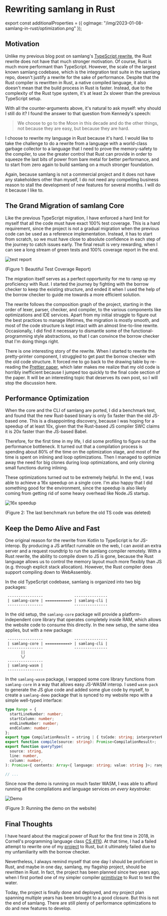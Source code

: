 # Rewriting samlang in Rust

export const additionalProperties = ({ ogImage:
"/img/2023-01-08-samlang-in-rust/optimization.png" });

## Motivation

Unlike my previous blog post on samlang's [TypeScript rewrite](/2020/08/30/samlang-ts-rewrite), the
Rust rewrite does not have that much stronger motivation. Of course, Rust is much more performant
than TypeScript. However, the scale of the largest known samlang codebase, which is the integration
test suite in the samlang repo, doesn't justify a rewrite for the sake of performance. Despite that
the Rust compiler is rewritten in Rust, a native compiled language, it also doesn't mean that the
build process in Rust is faster. Instead, due to the complexity of the Rust type system, it's at
least 2x slower than the previous TypeScript setup.

With all the counter-arguments above, it's natural to ask myself: why should I still do it? I found
the answer to that question from Kennedy's speech:

> We choose to go to the Moon in this decade and do the other things, not because they are easy, but
> because they are hard.

I choose to rewrite my language in Rust because it's hard. I would like to take the challenge to
do a rewrite from a language with a world-class garbage collector to a language that I need to prove
the memory-safety to the compiler, to use the greater control that Rust can provide in order to
squeeze the last bits of power from bare metal for better performance, and to start from zero again
to build samlang on a much stronger foundation.

Again, because samlang is not a commercial project and it does not have any stakeholders other than
myself, I do not need any compelling business reason to stall the development of new features for
several months. I will do it because I like to.

## The Grand Migration of samlang Core

Like the previous TypeScript migration, I have enforced a hard limit for myself that all the code
must have exact 100% test coverage. This is a hard requirement, since the project is not a gradual
migration when the previous code can be used as a reference implementation. Instead, it has to start
from scratch, so we must have close to absolute confidence in each step of the journey to catch
issues early. The final result is very rewarding, when I can see a long stream of green tests and
100% coverage report in the end.

![test report](/img/2023-01-08-samlang-in-rust/beautiful-tests.png)

(Figure 1: Beautiful Test Coverage Report)

The migration itself serves as a perfect opportunity for me to ramp up my proficiency with Rust. I
started the journey by fighting with the borrow checker to keep the existing structure, and ended it
when I used the help of the borrow checker to guide me towards a more efficient solution.

The rewrite follows the composition graph of the project, starting in the order of lexer, parser,
checker, and compiler, to the various components like optimizations and IDE services. Apart from my
initial struggle to figure out the best practices to manage lifetimes, the migration is mostly
smooth, and most of the code structure is kept intact with an almost line-to-line rewrite.
Occasionally, I did find it necessary to dismantle some of the functional-programming style
abstractions, so that I can convince the borrow checker that I'm doing things right.

There is one interesting story of the rewrite. When I started to rewrite the pretty-printer component,
I struggled to get past the borrow checker with the old code structure. It forced me to go back to
the drawing table by re-reading the
[Prettier paper](https://homepages.inf.ed.ac.uk/wadler/papers/prettier/prettier.pdf), which later
makes me realize that my old code is horribly inefficient because I jumped too quickly to the final
code section of the paper. It will be an interesting topic that deserves its own post, so I will
stop the discussion here.

## Performance Optimization

When the core and the CLI of samlang are ported, I did a benchmark test, and found that the new
Rust-based binary is only 5x faster than the old JS-based one. This is a disappointing discovery,
because I was hoping for a speedup of at least 10x, given that the Rust-based JS compiler SWC claims
it is 20x faster than the JS-based Babel.

Therefore, for the first time in my life, I did some profiling to figure out the performance
bottleneck. It turned out that a compilation process is spending about 80% of the time on the
optimization stage, and most of the time is spent on inlining and loop optimizations. Then I managed
to optimize away the need for big clones during loop optimizations, and only cloning small functions
during inlining.

These optimizations turned out to be extremely helpful. In the end, I was able to achieve a 16x
speedup on a single core. I'm also happy that I did something good for the environment, since the
speedup is also likely coming from getting rid of some heavy overhead like Node.JS startup.

![16x speedup](/img/2023-01-08-samlang-in-rust/optimization.png)

(Figure 2: The last benchmark run before the old TS code was deleted)

## Keep the Demo Alive and Fast

One original reason for the rewrite from Kotlin to TypeScript is for JS-interop. By producing a
JS artifact runnable on the web, I can avoid an extra server and a request roundtrip to run the
samlang compiler remotely. With a Rust rewrite, the ability to compile down to JS is gone, because
the Rust language allows us to control the memory layout much more flexibly than JS (e.g. through
explicit stack allocation). However, the Rust compiler does support compiling down to WebAssembly.

In the old TypeScript codebase, samlang is organized into two big packages:

```text
 ----------------              ---------------
 | samlang-core | ===========> | samlang-cli |
 ----------------              ---------------
```

In the old setup, the `samlang-core` package will provide a platform-independent core library that
operates completely inside RAM, which allows the website code to consume this directly. In the new
setup, the same idea applies, but with a new package:

```text
 ----------------              ---------------
 | samlang-core | ===========> | samlang-cli |
 ----------------              ---------------
       ||
       \/
 ----------------
 | samlang-wasm |
 ----------------
```

In the `samlang-wasm` package, I wrapped some core library functions from `samlang-core` in a way
that allows easy JS-WASM interop. I used `wasm-pack` to generate the JS glue code and added some
glue code by myself, to create a `samlang-demo` package that is synced to my website repo with a
simple well-typed interface:

```typescript
type Range = {
  startLineNumber: number;
  startColumn: number;
  endLineNumber: number;
  endColumn: number;
};
export type CompilationResult = string | { tsCode: string; interpreterResult: string };
export function compile(source: string): Promise<CompilationResult>;
export function queryType(
  source: string,
  line: number,
  column: number,
): Promise<{ contents: Array<{ language: string; value: string }>; range: Range } | null>;

// ...
```

Since now the demo is running on much faster WASM, I was able to afford running all the compilations
and language services _on every keystroke_:

![Demo](/img/2023-01-08-samlang-in-rust/demo.gif)

(Figure 3: Running the demo on the website)

## Final Thoughts

I have heard about the magical power of Rust for the first time in 2018, in Cornell's programming
language class [CS 4110](https://www.cs.cornell.edu/courses/cs4110/2018fa/). At that time, I had
a failed attempt to rewrite one of my [project](https://github.com/SamChou19815/ten-golang) to Rust,
but it ultimately failed due to my unfamiliarity with the borrow checker.

Nevertheless, I always remind myself that one day I should be proficient in Rust, and maybe in one
day, samlang, my flagship project, should be rewritten in Rust. In fact, the project has been
planned since two years ago, when I first ported one of my simpler compiler
[primitivize](https://github.com/SamChou19815/primitivize) to Rust to test the water.

Today, the project is finally done and deployed, and my project plan spanning multiple years has
been brought to a good closure. But this is not the end of samlang. There are still plenty of
performance optimizations to do and new features to develop.
